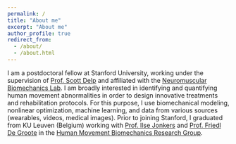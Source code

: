 ```yaml
---
permalink: /
title: "About me"
excerpt: "About me"
author_profile: true
redirect_from: 
  - /about/
  - /about.html
---
```


I am a postdoctoral fellow at Stanford University, working under the supervision of <a href="https://profiles.stanford.edu/scott-delp">Prof. Scott Delp</a> and affiliated with the <a href="https://nmbl.stanford.edu/">Neuromuscular Biomechanics Lab</a>. I am broadly interested in identifying and quantifying human movement abnormalities in order to design innovative treatments and rehabilitation protocols. For this purpose, I use biomechanical modeling, nonlinear optimization, machine learning, and data from various sources (wearables, videos, medical images). Prior to joining Stanford, I graduated from KU Leuven (Belgium) working with <a href="https://gbiomed.kuleuven.be/english/research/50000737/groups/HMB/People/People/00015567">Prof. Ilse Jonkers</a> and <a href="https://gbiomed.kuleuven.be/english/research/50000737/groups/HMB/People/People/00046458">Prof. Friedl De Groote</a> in the <a href="https://gbiomed.kuleuven.be/english/research/50000737/groups/HMB">Human Movement Biomechanics Research Group</a>.